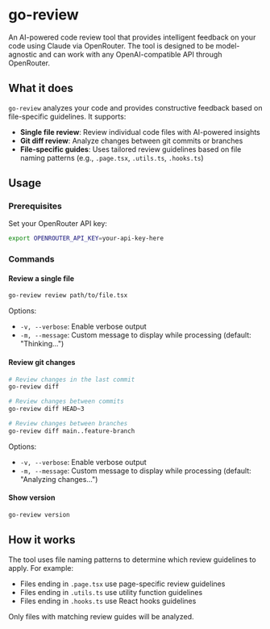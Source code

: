 # go-review

An AI-powered code review tool that provides intelligent feedback on your code using Claude via OpenRouter. The tool is designed to be model-agnostic and can work with any OpenAI-compatible API through OpenRouter.

## What it does

`go-review` analyzes your code and provides constructive feedback based on file-specific guidelines. It supports:

- **Single file review**: Review individual code files with AI-powered insights
- **Git diff review**: Analyze changes between git commits or branches
- **File-specific guides**: Uses tailored review guidelines based on file naming patterns (e.g., `.page.tsx`, `.utils.ts`, `.hooks.ts`)

## Usage

### Prerequisites

Set your OpenRouter API key:
```bash
export OPENROUTER_API_KEY=your-api-key-here
```

### Commands

#### Review a single file
```bash
go-review review path/to/file.tsx
```

Options:
- `-v, --verbose`: Enable verbose output
- `-m, --message`: Custom message to display while processing (default: "Thinking...")

#### Review git changes
```bash
# Review changes in the last commit
go-review diff

# Review changes between commits
go-review diff HEAD~3

# Review changes between branches
go-review diff main..feature-branch
```

Options:
- `-v, --verbose`: Enable verbose output
- `-m, --message`: Custom message to display while processing (default: "Analyzing changes...")

#### Show version
```bash
go-review version
```

## How it works

The tool uses file naming patterns to determine which review guidelines to apply. For example:
- Files ending in `.page.tsx` use page-specific review guidelines
- Files ending in `.utils.ts` use utility function guidelines
- Files ending in `.hooks.ts` use React hooks guidelines

Only files with matching review guides will be analyzed.
